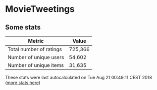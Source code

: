 # MovieTweetings
## Some stats

Metric | Value
--- | ---
Total number of ratings                 | 725,366
Number of unique users                  | 54,602
Number of unique items                  | 31,635
These stats were last autocalculated on Tue Aug 21 00:49:11 CEST 2018  ([more stats here](./stats.md))

